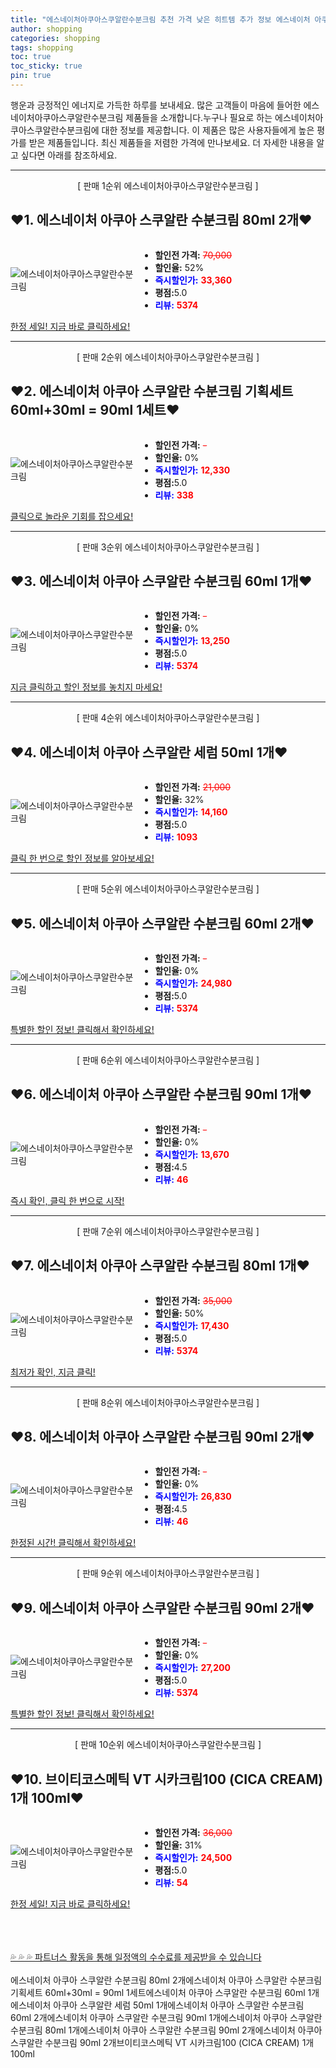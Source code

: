```yaml
---
title: "에스네이처아쿠아스쿠알란수분크림 추천 가격 낮은 히트템 추가 정보 에스네이처 아쿠아 스쿠알란 수분크림 80ml"
author: shopping
categories: shopping
tags: shopping
toc: true
toc_sticky: true
pin: true
---
```

행운과 긍정적인 에너지로 가득한 하루를 보내세요. 많은 고객들이 마음에 들어한 에스네이처아쿠아스쿠알란수분크림 제품들을 소개합니다.누구나 필요로 하는 에스네이처아쿠아스쿠알란수분크림에 대한 정보를 제공합니다. 이 제품은 많은 사용자들에게 높은 평가를 받은 제품들입니다. 최신 제품들을 저렴한 가격에 만나보세요. 더 자세한 내용을 알고 싶다면 아래를 참조하세요.

---
<p class="toplist" style="margin: 0 auto; display: block; width: fit-content;">[ 판매 1순위 에스네이처아쿠아스쿠알란수분크림 ]</p>

<h2><strong>❤️1. 에스네이처 아쿠아 스쿠알란 수분크림 80ml 2개❤️</strong></h2>

<div style="display: flex; align-items: center;">
    <div style="flex: 0.4;">
        <img src="https://thumbnail8.coupangcdn.com/thumbnails/remote/230x230ex/image/retail/images/d5cc8f9d-e0e2-430a-94f6-edea8f1ee4f87969366634095003282.png" alt="에스네이처아쿠아스쿠알란수분크림" style="max-width: 100%;">
    </div>
    <div style="flex: 0.6; margin-left: 10px;">
        <ul>
            <li><strong>할인전 가격:</strong> <del style="color: red;">70,000</del></li>
            <li><strong>할인율:</strong> 52%</li>
            <li><span style='color:blue'><strong>즉시할인가:</strong></span> <span style='color:red'><strong>33,360</strong></span></li>
            <li><strong>평점:</strong>5.0</li>
            <li><span style='color:blue'><strong>리뷰:</strong></span> <span style='color:red'><strong>5374</strong></span></li>
        </ul>
    </div>
</div>
<div class="center">
    <a href="https://selin100587001.github.io?lptag=AF9450613&subid=githubio&pageKey=2058194984&traceid=V0-153&itemId=16093987610&vendorItemId=89624202743" class="myButton">
        한정 세일! 지금 바로 클릭하세요!
    </a>
</div>


---
<p class="toplist" style="margin: 0 auto; display: block; width: fit-content;">[ 판매 2순위 에스네이처아쿠아스쿠알란수분크림 ]</p>

<h2><strong>❤️2. 에스네이처 아쿠아 스쿠알란 수분크림 기획세트 60ml+30ml = 90ml 1세트❤️</strong></h2>

<div style="display: flex; align-items: center;">
    <div style="flex: 0.4;">
        <img src="https://thumbnail6.coupangcdn.com/thumbnails/remote/230x230ex/image/vendor_inventory/4948/f59cfe3ec11596a68e96f343c1687dd6b3ea2dcad51d5a3056ca935a2309.jpg" alt="에스네이처아쿠아스쿠알란수분크림" style="max-width: 100%;">
    </div>
    <div style="flex: 0.6; margin-left: 10px;">
        <ul>
            <li><strong>할인전 가격:</strong> <del style="color: red;">-</del></li>
            <li><strong>할인율:</strong> 0%</li>
            <li><span style='color:blue'><strong>즉시할인가:</strong></span> <span style='color:red'><strong>12,330</strong></span></li>
            <li><strong>평점:</strong>5.0</li>
            <li><span style='color:blue'><strong>리뷰:</strong></span> <span style='color:red'><strong>338</strong></span></li>
        </ul>
    </div>
</div>
<div class="center">
    <a href="https://selin100587001.github.io?lptag=AF9450613&subid=githubio&pageKey=6078032870&traceid=V0-153&itemId=11252858292&vendorItemId=88790600414" class="myButton">
        클릭으로 놀라운 기회를 잡으세요!
    </a>
</div>


---
<p class="toplist" style="margin: 0 auto; display: block; width: fit-content;">[ 판매 3순위 에스네이처아쿠아스쿠알란수분크림 ]</p>

<h2><strong>❤️3. 에스네이처 아쿠아 스쿠알란 수분크림 60ml 1개❤️</strong></h2>

<div style="display: flex; align-items: center;">
    <div style="flex: 0.4;">
        <img src="https://thumbnail10.coupangcdn.com/thumbnails/remote/230x230ex/image/vendor_inventory/60dc/2c38a3cb1db8ec93f4e27de3c2971decab1ecf6d0ce1f636ca376298ecb0.jpg" alt="에스네이처아쿠아스쿠알란수분크림" style="max-width: 100%;">
    </div>
    <div style="flex: 0.6; margin-left: 10px;">
        <ul>
            <li><strong>할인전 가격:</strong> <del style="color: red;">-</del></li>
            <li><strong>할인율:</strong> 0%</li>
            <li><span style='color:blue'><strong>즉시할인가:</strong></span> <span style='color:red'><strong>13,250</strong></span></li>
            <li><strong>평점:</strong>5.0</li>
            <li><span style='color:blue'><strong>리뷰:</strong></span> <span style='color:red'><strong>5374</strong></span></li>
        </ul>
    </div>
</div>
<div class="center">
    <a href="https://selin100587001.github.io?lptag=AF9450613&subid=githubio&pageKey=2058194984&traceid=V0-153&itemId=3498238376&vendorItemId=88790620472" class="myButton">
        지금 클릭하고 할인 정보를 놓치지 마세요!
    </a>
</div>


---
<p class="toplist" style="margin: 0 auto; display: block; width: fit-content;">[ 판매 4순위 에스네이처아쿠아스쿠알란수분크림 ]</p>

<h2><strong>❤️4. 에스네이처 아쿠아 스쿠알란 세럼 50ml 1개❤️</strong></h2>

<div style="display: flex; align-items: center;">
    <div style="flex: 0.4;">
        <img src="https://thumbnail7.coupangcdn.com/thumbnails/remote/230x230ex/image/retail/images/757906956356053-c2b54f84-c0f3-49c1-a3ad-3fb80302ad93.jpg" alt="에스네이처아쿠아스쿠알란수분크림" style="max-width: 100%;">
    </div>
    <div style="flex: 0.6; margin-left: 10px;">
        <ul>
            <li><strong>할인전 가격:</strong> <del style="color: red;">21,000</del></li>
            <li><strong>할인율:</strong> 32%</li>
            <li><span style='color:blue'><strong>즉시할인가:</strong></span> <span style='color:red'><strong>14,160</strong></span></li>
            <li><strong>평점:</strong>5.0</li>
            <li><span style='color:blue'><strong>리뷰:</strong></span> <span style='color:red'><strong>1093</strong></span></li>
        </ul>
    </div>
</div>
<div class="center">
    <a href="https://selin100587001.github.io?lptag=AF9450613&subid=githubio&pageKey=6592565800&traceid=V0-153&itemId=14882343052&vendorItemId=82121229000" class="myButton">
        클릭 한 번으로 할인 정보를 알아보세요!
    </a>
</div>


---
<p class="toplist" style="margin: 0 auto; display: block; width: fit-content;">[ 판매 5순위 에스네이처아쿠아스쿠알란수분크림 ]</p>

<h2><strong>❤️5. 에스네이처 아쿠아 스쿠알란 수분크림 60ml 2개❤️</strong></h2>

<div style="display: flex; align-items: center;">
    <div style="flex: 0.4;">
        <img src="https://thumbnail10.coupangcdn.com/thumbnails/remote/230x230ex/image/vendor_inventory/d500/93d9cc35f17f2ad515caca42e33576e44d10a60847bf439002f00b182eb0.png" alt="에스네이처아쿠아스쿠알란수분크림" style="max-width: 100%;">
    </div>
    <div style="flex: 0.6; margin-left: 10px;">
        <ul>
            <li><strong>할인전 가격:</strong> <del style="color: red;">-</del></li>
            <li><strong>할인율:</strong> 0%</li>
            <li><span style='color:blue'><strong>즉시할인가:</strong></span> <span style='color:red'><strong>24,980</strong></span></li>
            <li><strong>평점:</strong>5.0</li>
            <li><span style='color:blue'><strong>리뷰:</strong></span> <span style='color:red'><strong>5374</strong></span></li>
        </ul>
    </div>
</div>
<div class="center">
    <a href="https://selin100587001.github.io?lptag=AF9450613&subid=githubio&pageKey=2058194984&traceid=V0-153&itemId=19167892825&vendorItemId=88790620465" class="myButton">
        특별한 할인 정보! 클릭해서 확인하세요!
    </a>
</div>


---
<p class="toplist" style="margin: 0 auto; display: block; width: fit-content;">[ 판매 6순위 에스네이처아쿠아스쿠알란수분크림 ]</p>

<h2><strong>❤️6. 에스네이처 아쿠아 스쿠알란 수분크림 90ml 1개❤️</strong></h2>

<div style="display: flex; align-items: center;">
    <div style="flex: 0.4;">
        <img src="https://thumbnail10.coupangcdn.com/thumbnails/remote/230x230ex/image/vendor_inventory/64c9/5774f1dd24e510ab370d9a22e685144b91dcdcd6c5bc7037eb59bdac8a10.png" alt="에스네이처아쿠아스쿠알란수분크림" style="max-width: 100%;">
    </div>
    <div style="flex: 0.6; margin-left: 10px;">
        <ul>
            <li><strong>할인전 가격:</strong> <del style="color: red;">-</del></li>
            <li><strong>할인율:</strong> 0%</li>
            <li><span style='color:blue'><strong>즉시할인가:</strong></span> <span style='color:red'><strong>13,670</strong></span></li>
            <li><strong>평점:</strong>4.5</li>
            <li><span style='color:blue'><strong>리뷰:</strong></span> <span style='color:red'><strong>46</strong></span></li>
        </ul>
    </div>
</div>
<div class="center">
    <a href="https://selin100587001.github.io?lptag=AF9450613&subid=githubio&pageKey=8217242872&traceid=V0-153&itemId=19954798943&vendorItemId=88790658645" class="myButton">
        즉시 확인, 클릭 한 번으로 시작!
    </a>
</div>


---
<p class="toplist" style="margin: 0 auto; display: block; width: fit-content;">[ 판매 7순위 에스네이처아쿠아스쿠알란수분크림 ]</p>

<h2><strong>❤️7. 에스네이처 아쿠아 스쿠알란 수분크림 80ml 1개❤️</strong></h2>

<div style="display: flex; align-items: center;">
    <div style="flex: 0.4;">
        <img src="https://thumbnail7.coupangcdn.com/thumbnails/remote/230x230ex/image/retail/images/2024/04/23/11/6/04f9abfd-5850-4123-9064-a3b33201db27.jpg" alt="에스네이처아쿠아스쿠알란수분크림" style="max-width: 100%;">
    </div>
    <div style="flex: 0.6; margin-left: 10px;">
        <ul>
            <li><strong>할인전 가격:</strong> <del style="color: red;">35,000</del></li>
            <li><strong>할인율:</strong> 50%</li>
            <li><span style='color:blue'><strong>즉시할인가:</strong></span> <span style='color:red'><strong>17,430</strong></span></li>
            <li><strong>평점:</strong>5.0</li>
            <li><span style='color:blue'><strong>리뷰:</strong></span> <span style='color:red'><strong>5374</strong></span></li>
        </ul>
    </div>
</div>
<div class="center">
    <a href="https://selin100587001.github.io?lptag=AF9450613&subid=githubio&pageKey=2058194984&traceid=V0-153&itemId=21036377492&vendorItemId=89624141547" class="myButton">
        최저가 확인, 지금 클릭!
    </a>
</div>


---
<p class="toplist" style="margin: 0 auto; display: block; width: fit-content;">[ 판매 8순위 에스네이처아쿠아스쿠알란수분크림 ]</p>

<h2><strong>❤️8. 에스네이처 아쿠아 스쿠알란 수분크림 90ml 2개❤️</strong></h2>

<div style="display: flex; align-items: center;">
    <div style="flex: 0.4;">
        <img src="https://thumbnail8.coupangcdn.com/thumbnails/remote/230x230ex/image/vendor_inventory/e0ef/8c04de52952f62c927ed65773ec64a64a7512bcf354f510e6c2cff2aa95b.png" alt="에스네이처아쿠아스쿠알란수분크림" style="max-width: 100%;">
    </div>
    <div style="flex: 0.6; margin-left: 10px;">
        <ul>
            <li><strong>할인전 가격:</strong> <del style="color: red;">-</del></li>
            <li><strong>할인율:</strong> 0%</li>
            <li><span style='color:blue'><strong>즉시할인가:</strong></span> <span style='color:red'><strong>26,830</strong></span></li>
            <li><strong>평점:</strong>4.5</li>
            <li><span style='color:blue'><strong>리뷰:</strong></span> <span style='color:red'><strong>46</strong></span></li>
        </ul>
    </div>
</div>
<div class="center">
    <a href="https://selin100587001.github.io?lptag=AF9450613&subid=githubio&pageKey=8217242872&traceid=V0-153&itemId=19954798945&vendorItemId=88790658652" class="myButton">
        한정된 시간! 클릭해서 확인하세요!
    </a>
</div>


---
<p class="toplist" style="margin: 0 auto; display: block; width: fit-content;">[ 판매 9순위 에스네이처아쿠아스쿠알란수분크림 ]</p>

<h2><strong>❤️9. 에스네이처 아쿠아 스쿠알란 수분크림 90ml 2개❤️</strong></h2>

<div style="display: flex; align-items: center;">
    <div style="flex: 0.4;">
        <img src="https://thumbnail9.coupangcdn.com/thumbnails/remote/230x230ex/image/vendor_inventory/9efa/e19e6ca19a4a365d27b23a4cc8733f82c0bd893b8a5a7c8ba52b8ef9a015.jpg" alt="에스네이처아쿠아스쿠알란수분크림" style="max-width: 100%;">
    </div>
    <div style="flex: 0.6; margin-left: 10px;">
        <ul>
            <li><strong>할인전 가격:</strong> <del style="color: red;">-</del></li>
            <li><strong>할인율:</strong> 0%</li>
            <li><span style='color:blue'><strong>즉시할인가:</strong></span> <span style='color:red'><strong>27,200</strong></span></li>
            <li><strong>평점:</strong>5.0</li>
            <li><span style='color:blue'><strong>리뷰:</strong></span> <span style='color:red'><strong>5374</strong></span></li>
        </ul>
    </div>
</div>
<div class="center">
    <a href="https://selin100587001.github.io?lptag=AF9450613&subid=githubio&pageKey=2058194984&traceid=V0-153&itemId=23020214963&vendorItemId=89428496137" class="myButton">
        특별한 할인 정보! 클릭해서 확인하세요!
    </a>
</div>


---
<p class="toplist" style="margin: 0 auto; display: block; width: fit-content;">[ 판매 10순위 에스네이처아쿠아스쿠알란수분크림 ]</p>

<h2><strong>❤️10. 브이티코스메틱 VT 시카크림100 (CICA CREAM) 1개 100ml❤️</strong></h2>

<div style="display: flex; align-items: center;">
    <div style="flex: 0.4;">
        <img src="https://thumbnail10.coupangcdn.com/thumbnails/remote/230x230ex/image/vendor_inventory/7948/47108a4a2e1b1005e9b90381deb0504140deabc0b7e12afa54d6282be0ee.jpg" alt="에스네이처아쿠아스쿠알란수분크림" style="max-width: 100%;">
    </div>
    <div style="flex: 0.6; margin-left: 10px;">
        <ul>
            <li><strong>할인전 가격:</strong> <del style="color: red;">36,000</del></li>
            <li><strong>할인율:</strong> 31%</li>
            <li><span style='color:blue'><strong>즉시할인가:</strong></span> <span style='color:red'><strong>24,500</strong></span></li>
            <li><strong>평점:</strong>5.0</li>
            <li><span style='color:blue'><strong>리뷰:</strong></span> <span style='color:red'><strong>54</strong></span></li>
        </ul>
    </div>
</div>
<div class="center">
    <a href="https://selin100587001.github.io?lptag=AF9450613&subid=githubio&pageKey=7762050810&traceid=V0-153&itemId=22619595113&vendorItemId=90712357906" class="myButton">
        한정 세일! 지금 바로 클릭하세요!
    </a>
</div>

<br><br><br>[💦 💦 💦 파트너스 활동을 통해 일정액의 수수료를 제공받을 수 있습니다](https://link.coupang.com/a/bcpT2c)<br><br>에스네이처 아쿠아 스쿠알란 수분크림 80ml 2개에스네이처 아쿠아 스쿠알란 수분크림 기획세트 60ml+30ml = 90ml 1세트에스네이처 아쿠아 스쿠알란 수분크림 60ml 1개에스네이처 아쿠아 스쿠알란 세럼 50ml 1개에스네이처 아쿠아 스쿠알란 수분크림 60ml 2개에스네이처 아쿠아 스쿠알란 수분크림 90ml 1개에스네이처 아쿠아 스쿠알란 수분크림 80ml 1개에스네이처 아쿠아 스쿠알란 수분크림 90ml 2개에스네이처 아쿠아 스쿠알란 수분크림 90ml 2개브이티코스메틱 VT 시카크림100 (CICA CREAM) 1개 100ml
